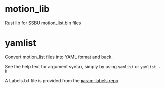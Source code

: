 # motion_lib
Rust lib for SSBU motion_list.bin files

# yamlist
Convert motion_list files into YAML format and back.

See the help text for argument syntax, simply by using `yamlist` or `yamlist -h`

A Labels.txt file is provided from the [param-labels repo](https://github.com/ultimate-research/param-labels/tree/master/motion_list)
